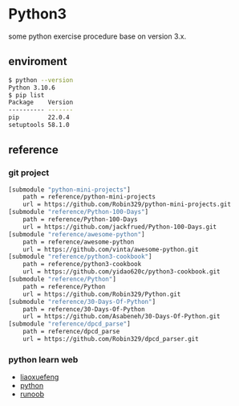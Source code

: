 # Python3
some python exercise procedure base on version 3.x.

## enviroment
```sh
$ python --version
Python 3.10.6
$ pip list
Package    Version
---------- -------
pip        22.0.4
setuptools 58.1.0

```

## reference
### git project
```sh
[submodule "python-mini-projects"]
	path = reference/python-mini-projects
	url = https://github.com/Robin329/python-mini-projects.git
[submodule "reference/Python-100-Days"]
	path = reference/Python-100-Days
	url = https://github.com/jackfrued/Python-100-Days.git
[submodule "reference/awesome-python"]
	path = reference/awesome-python
	url = https://github.com/vinta/awesome-python.git
[submodule "reference/python3-cookbook"]
	path = reference/python3-cookbook
	url = https://github.com/yidao620c/python3-cookbook.git
[submodule "reference/Python"]
	path = reference/Python
	url = https://github.com/Robin329/Python.git
[submodule "reference/30-Days-Of-Python"]
	path = reference/30-Days-Of-Python
	url = https://github.com/Asabeneh/30-Days-Of-Python.git
[submodule "reference/dpcd_parse"]
	path = reference/dpcd_parse
	url = https://github.com/Robin329/dpcd_parser.git
```
### python learn web

- [liaoxuefeng](https://www.liaoxuefeng.com/wiki/1016959663602400)
- [python](https://docs.python.org/zh-cn/3/tutorial/index.html)
- [runoob](https://www.runoob.com/python/python-tutorial.html)
